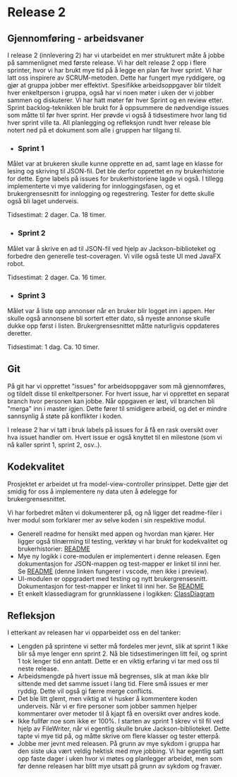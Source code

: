 # Release 2

## Gjennomføring - arbeidsvaner
I release 2 (innlevering 2) har vi utarbeidet en mer strukturert måte å jobbe på sammenlignet med første release. Vi har delt release 2 opp i flere sprinter, hvor vi har brukt mye tid på å legge en plan før hver sprint. Vi har latt oss inspirere av SCRUM-metoden. Dette har fungert mye ryddigere, og gjør at gruppa jobber mer effektivt. Spesifikke arbeidsoppgaver blir tildelt hver enkeltperson i gruppa, også har vi noen møter i uken der vi jobber sammen og diskuterer. Vi har hatt møter før hver Sprint og en review etter. Sprint backlog-teknikken ble brukt for å oppsummere de nødvendige issues som måtte til før hver sprint. Her prøvde vi også å tidsestimere hvor lang tid hver sprint ville ta. All planlegging og refleksjon rundt hver release ble notert ned på et dokument som alle i gruppen har tilgang til. 

- ### Sprint 1
Målet var at brukeren skulle kunne opprette en ad, samt lage en klasse for lesing og skriving til JSON-fil. Det ble derfor opprettet en ny brukerhistorie for dette. Egne labels på issues for brukerhistoriene lagde vi også. I tillegg implementerte vi mye validering for innloggingsfasen, og et brukergrensesnitt for innlogging og regestrering. Tester for dette skulle også bli laget underveis. 

Tidsestimat: 2 dager. Ca. 18 timer. 

- ### Sprint 2
Målet var å skrive en ad til JSON-fil ved hjelp av Jackson-biblioteket og forbedre den generelle test-coveragen. Vi ville også teste UI med JavaFX robot. 

Tidsestimat: 2 dager. Ca. 16 timer.

- ### Sprint 3
Målet var å liste opp annonser når en bruker blir logget inn i appen. Her skulle også annonsene bli sortert etter dato, så nyeste annonse skulle dukke opp først i listen. Brukergrensesnittet måtte naturligvis oppdateres deretter. 

Tidsestimat: 1 dag. Ca. 10 timer. 

## Git
På git har vi opprettet "issues" for arbeidsoppgaver som må gjennomføres, og tildelt disse til enkeltpersoner. For hvert issue, har vi opprettet en separat branch hvor personen kan jobbe. Når oppgaven er løst, vil branchen bli "merga" inn i master igjen. Dette fører til smidigere arbeid, og det er mindre sannsynlig å støte på konflikter i koden. 

I release 2 har vi tatt i bruk labels på issues for å få en rask oversikt over hva issuet handler om. Hvert issue er også knyttet til en milestone (som vi nå kaller sprint 1, sprint 2, osv..). 

## Kodekvalitet
Prosjektet er arbeidet ut fra model-view-controller prinsippet. Dette gjør det smidig for oss å implementere ny data uten å ødelegge for brukergrensesnittet. 

Vi har forbedret måten vi dokumenterer på, og nå ligger det readme-filer i hver modul som forklarer mer av selve koden i sin respektive modul. 

- Generell readme for hensikt med appen og hvordan man kjører. Her ligger også tilnærming til testing, verktøy vi har brukt for kodekvalitet og brukerhistorier: [README](/GoodsList/readme.md)
- Mye ny logikk i core-modulen er implementert i denne releasen. Egen dokumentasjon for JSON-mappen og test-mapper er linket til inni her. Se [README](/GoodsList/core/README.md) (denne linken fungerer i vscode, men ikke i preview). 
- UI-modulen er oppgradert med testing og nytt brukergrensesnitt. Dokumentasjon for test-mapper er linket til inni her. Se [README](/GoodsList/ui/README.md)
- Et enkelt klassediagram for grunnklassene i logikken: [ClassDiagram](/docs/release2/classDiagram.plantuml)


## Refleksjon
I etterkant av releasen har vi opparbeidet oss en del tanker:
- Lengden på sprintene vi setter må fordeles mer jevnt, slik at sprint 1 ikke blir så mye lenger enn sprint 2. Nå ble tidsestimeringen litt feil, og sprint 1 tok lenger tid enn antatt. Dette er en viktig erfaring vi tar med oss til neste release. 
- Arbeidsmengde på hvert issue må begrenses, slik at man ikke blir sittende med det samme issuet i lang tid. Flere små issues er mer ryddig. Dette vil også gi færre merge conflicts. 
- Det ble litt glemt, men viktig at vi husker å kommentere koden underveis. Når vi er fire personer som jobber sammen hjelper kommentarer over metoder til å kjapt få en oversikt over andres kode. 
- Ikke fullfør noe som ikke er 100%. I starten av sprint 1 skrev vi til fil ved hjelp av FileWriter, når vi egentlig skulle bruke Jackson-biblioteket. Dette tapte vi mye tid på, og måtte skrive om flere klasser og tester etterpå.  
- Jobbe mer jevnt med releasen. På grunn av mye sykdom i gruppa har den siste uka vært veldig hektisk med mye jobbing. Vi har egentlig satt opp faste dager i uken hvor vi møtes og planlegger arbeidet, men som før denne releasen har blitt mye utsatt på grunn av sykdom og fravær. 



